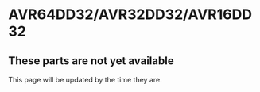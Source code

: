# AVR64DD32/AVR32DD32/AVR16DD32

## These parts are not yet available
This page will be updated by the time they are.
